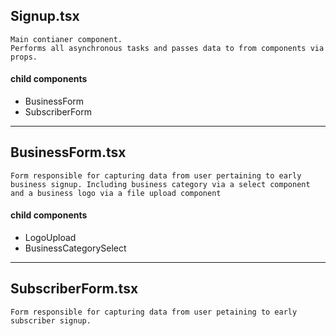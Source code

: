 ## Signup.tsx
    Main contianer component. 
    Performs all asynchronous tasks and passes data to from components via props.
  #### child components
  - BusinessForm
  - SubscriberForm

<hr>

## BusinessForm.tsx
    Form responsible for capturing data from user pertaining to early business signup. Including business category via a select component and a business logo via a file upload component

  #### child components
  - LogoUpload
  - BusinessCategorySelect
<hr>

## SubscriberForm.tsx
    Form responsible for capturing data from user petaining to early subscriber signup.